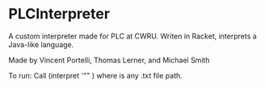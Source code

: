 # PLCInterpreter
A custom interpreter made for PLC at CWRU. Writen in Racket, interprets a Java-like language.

Made by Vincent Portelli, Thomas Lerner, and Michael Smith

To run:
Call (interpret '"<filename>" ) where <filename> is any .txt file path.
